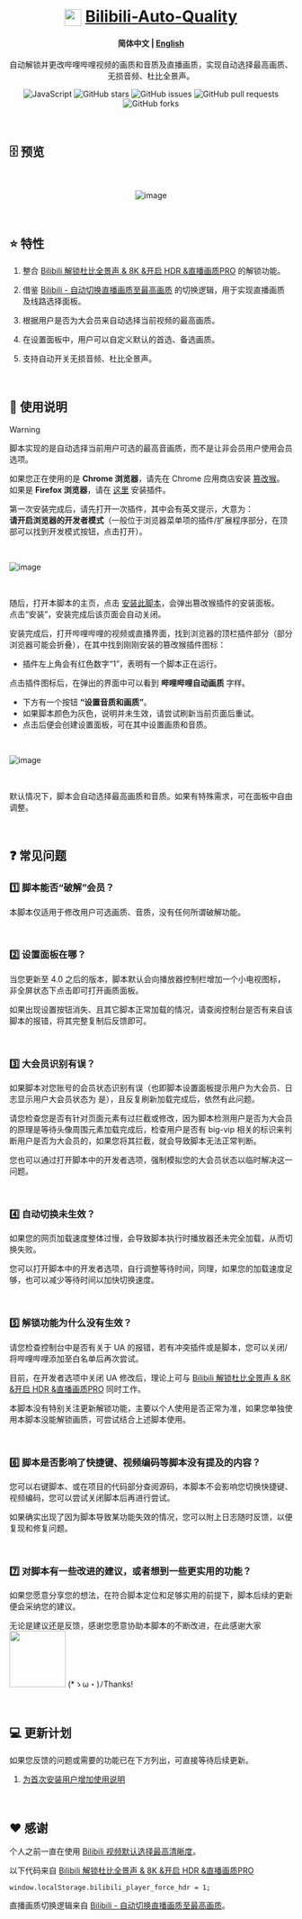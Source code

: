 <div align="center">

# <img src="https://www.bilibili.com/favicon.ico" width="30" height="30" style="vertical-align: text-bottom;"> [Bilibili-Auto-Quality](https://greasyfork.org/zh-CN/scripts/486151-%E5%93%94%E5%93%A9%E5%93%94%E5%93%A9%E8%87%AA%E5%8A%A8%E7%94%BB%E8%B4%A8)

#### **简体中文** | [English](https://github.com/AHCorn/Bilibili-Auto-Quality/blob/main/README_EN.md)

自动解锁并更改哔哩哔哩视频的画质和音质及直播画质，实现自动选择最高画质、无损音频、杜比全景声。

![JavaScript](https://img.shields.io/badge/javascript-%23323330.svg?style=for-the-badge&logo=javascript&logoColor=%23F7DF1E)
![GitHub stars](https://img.shields.io/github/stars/AHCorn/Bilibili-Auto-Quality?style=for-the-badge)
![GitHub issues](https://img.shields.io/github/issues/AHCorn/Bilibili-Auto-Quality?style=for-the-badge)
![GitHub pull requests](https://img.shields.io/github/issues-pr/AHCorn/Bilibili-Auto-Quality?style=for-the-badge)
![GitHub forks](https://img.shields.io/github/forks/AHCorn/Bilibili-Auto-Quality?style=for-the-badge)

</div>

<br>

## 🗄 预览

<br>
  
<div align="center">

![image](https://github.com/user-attachments/assets/fc3af3b8-71a2-4c22-ad0d-311423944bc9)


</div>

<br>

## ⭐ 特性


1. 整合 [Bilibili 解锁杜比全景声 & 8K &开启 HDR &直播画质PRO](https://greasyfork.org/zh-TW/scripts/441403) 的解锁功能。

2. 借鉴  [Bilibili - 自动切换直播画质至最高画质](https://greasyfork.org/zh-CN/scripts/467427-bilibili-%E8%87%AA%E5%8A%A8%E5%88%87%E6%8D%A2%E7%9B%B4%E6%92%AD%E7%94%BB%E8%B4%A8%E8%87%B3%E6%9C%80%E9%AB%98%E7%94%BB%E8%B4%A8/code) 的切换逻辑，用于实现直播画质及线路选择面板。

3. 根据用户是否为大会员来自动选择当前视频的最高画质。
   
4. 在设置面板中，用户可以自定义默认的首选、备选画质。
   
5. 支持自动开关无损音频、杜比全景声。


<br>

## 📕 使用说明

> [!WARNING]
> 脚本实现的是自动选择当前用户可选的最高音画质，而不是让非会员用户使用会员选项。

如果您正在使用的是 **Chrome 浏览器**，请先在 Chrome 应用商店安装 [篡改猴](https://chromewebstore.google.com/detail/%E7%AF%A1%E6%94%B9%E7%8C%B4/dhdgffkkebhmkfjojejmpbldmpobfkfo)。  
如果是 **Firefox 浏览器**，请在 [这里](https://addons.mozilla.org/zh-CN/firefox/addon/tampermonkey/) 安装插件。

第一次安装完成后，请先打开一次插件，其中会有英文提示，大意为：  
**请开启浏览器的开发者模式**（一般位于浏览器菜单项的插件/扩展程序部分，在顶部可以找到开发模式按钮，点击打开）。

<br>


![image](https://github.com/user-attachments/assets/a2d25ad2-47e9-4af1-b762-25b33ae0e9e2)


<br>

随后，打开本脚本的主页，点击 [安装此脚本](https://greasyfork.org/zh-CN/scripts/486151-%E5%93%94%E5%93%A9%E5%93%94%E5%93%A9%E8%87%AA%E5%8A%A8%E7%94%BB%E8%B4%A8)，会弹出篡改猴插件的安装面板。  
点击“安装”，安装完成后该页面会自动关闭。

安装完成后，打开哔哩哔哩的视频或直播界面，找到浏览器的顶栏插件部分（部分浏览器可能会折叠），在其中找到刚刚安装的篡改猴插件图标：  
- 插件左上角会有红色数字“1”，表明有一个脚本正在运行。

点击插件图标后，在弹出的界面中可以看到 **哔哩哔哩自动画质** 字样。  
- 下方有一个按钮 **“设置音质和画质”**。  
- 如果脚本颜色为灰色，说明并未生效，请尝试刷新当前页面后重试。  
- 点击后便会创建设置面板，可在其中设置画质和音质。

<br>

![image](https://github.com/user-attachments/assets/c5cecce0-2a9e-4ec5-8909-e6cbf6f50433)


<br>

默认情况下，脚本会自动选择最高画质和音质。如果有特殊需求，可在面板中自由调整。

<br>


## ❓ 常见问题

### 1️⃣ 脚本能否“破解”会员？

本脚本仅适用于修改用户可选画质、音质，没有任何所谓破解功能。

<br>

### 2️⃣ 设置面板在哪？

当您更新至 4.0 之后的版本，脚本默认会向播放器控制栏增加一个小电视图标，非全屏状态下点击即可打开画质面板。

如果出现设置按钮消失、且其它脚本正常加载的情况，请查阅控制台是否有来自该脚本的报错，将其完整复制后反馈即可。

<br>

### 3️⃣ 大会员识别有误？

如果脚本对您账号的会员状态识别有误（也即脚本设置面板提示用户为大会员、日志显示用户大会员状态为 是），且反复刷新加载完成后，依然有此问题。

请您检查您是否有针对页面元素有过拦截或修改，因为脚本检测用户是否为大会员的原理是等待头像周围元素加载完成后，检查用户是否有 big-vip 相关的标识来判断用户是否为大会员的，如果您将其拦截，就会导致脚本无法正常判断。

您也可以通过打开脚本中的开发者选项，强制模拟您的大会员状态以临时解决这一问题。

<br>

### 4️⃣ 自动切换未生效？

如果您的网页加载速度整体过慢，会导致脚本执行时播放器还未完全加载，从而切换失败。

您可以打开脚本中的开发者选项，自行调整等待时间，同理，如果您的加载速度足够，也可以减少等待时间以加快切换速度。

<br>

### 5️⃣ 解锁功能为什么没有生效？

请您检查控制台中是否有关于 UA 的报错，若有冲突插件或是脚本，您可以关闭/将哔哩哔哩添加至白名单后再次尝试。

目前，在开发者选项中关闭 UA 修改后，理论上可与 [Bilibili 解锁杜比全景声 & 8K &开启 HDR &直播画质PRO](https://greasyfork.org/zh-TW/scripts/441403) 同时工作。

本脚本没有特别关注更新解锁功能，主要以个人使用是否正常为准，如果您单独使用本脚本没能解锁画质，可尝试结合上述脚本使用。

<br>

### 6️⃣ 脚本是否影响了快捷键、视频编码等脚本没有提及的内容？

您可以右键脚本、或在项目的代码部分查阅源码，本脚本不会影响您切换快捷键、视频编码，您可以尝试关闭脚本后再进行尝试。

如果确实出现了因为脚本导致某功能失效的情况，您可以附上日志随时反馈，以便复现和修复问题。 

<br>


### 7️⃣ 对脚本有一些改进的建议，或者想到一些更实用的功能？



如果您愿意分享您的想法，在符合脚本定位和足够实用的前提下，脚本后续的更新便会采纳您的建议。

无论是建议还是反馈，感谢您愿意协助本脚本的不断改进，在此感谢大家  <img style="width:100px;height:100px;" src="https://github.com/user-attachments/assets/676cec52-fe5b-450b-ab54-3aefae5adde7">  (*ゝω・)ﾉThanks!




<br>

## 💻 更新计划

如果您反馈的问题或需要的功能已在下方列出，可直接等待后续更新。

1. [为首次安装用户增加使用说明](https://greasyfork.org/zh-CN/scripts/486151-%E5%93%94%E5%93%A9%E5%93%94%E5%93%A9%E8%87%AA%E5%8A%A8%E7%94%BB%E8%B4%A8/discussions/273251)

<br>

## ❤ 感谢 


个人之前一直在使用 [Bilibili 视频默认选择最高清晰度](https://greasyfork.org/zh-CN/scripts/374770-bilibili-%E8%A7%86%E9%A2%91%E9%BB%98%E8%AE%A4%E9%80%89%E6%8B%A9%E6%9C%80%E9%AB%98%E6%B8%85%E6%99%B0%E5%BA%A6)。

以下代码来自 [Bilibili 解锁杜比全景声 & 8K &开启 HDR &直播画质PRO](https://greasyfork.org/zh-TW/scripts/441403)

```
window.localStorage.bilibili_player_force_hdr = 1;
```

直播画质切换逻辑来自 [Bilibili - 自动切换直播画质至最高画质](https://greasyfork.org/zh-CN/scripts/467427-bilibili-%E8%87%AA%E5%8A%A8%E5%88%87%E6%8D%A2%E7%9B%B4%E6%92%AD%E7%94%BB%E8%B4%A8%E8%87%B3%E6%9C%80%E9%AB%98%E7%94%BB%E8%B4%A8/code)。
